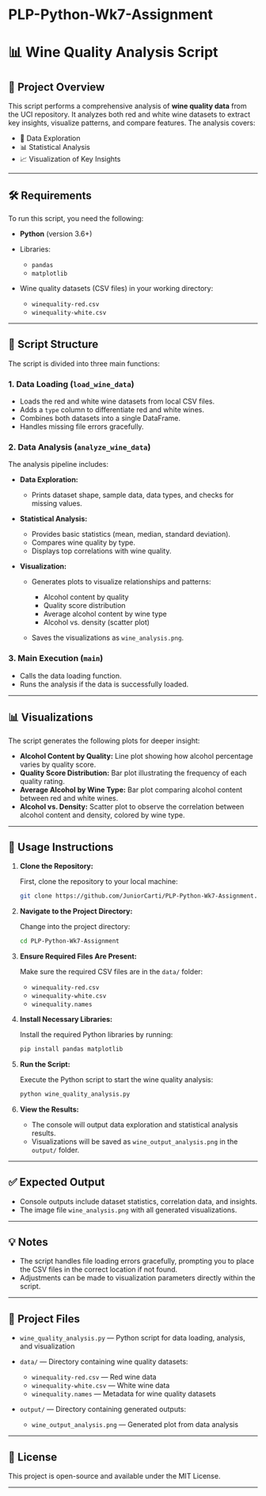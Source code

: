 # PLP-Python-Wk7-Assignment

# 📊 Wine Quality Analysis Script

## 📑 **Project Overview**

This script performs a comprehensive analysis of **wine quality data** from the UCI repository. It analyzes both red and white wine datasets to extract key insights, visualize patterns, and compare features.
The analysis covers:

* 📂 Data Exploration
* 📊 Statistical Analysis
* 📈 Visualization of Key Insights

---

## 🛠️ **Requirements**

To run this script, you need the following:

* **Python** (version 3.6+)
* Libraries:

  * `pandas`
  * `matplotlib`
* Wine quality datasets (CSV files) in your working directory:

  * `winequality-red.csv`
  * `winequality-white.csv`

---

## 🚀 **Script Structure**

The script is divided into three main functions:

### 1. **Data Loading (`load_wine_data`)**

* Loads the red and white wine datasets from local CSV files.
* Adds a `type` column to differentiate red and white wines.
* Combines both datasets into a single DataFrame.
* Handles missing file errors gracefully.

### 2. **Data Analysis (`analyze_wine_data`)**

The analysis pipeline includes:

* **Data Exploration:**

  * Prints dataset shape, sample data, data types, and checks for missing values.
* **Statistical Analysis:**

  * Provides basic statistics (mean, median, standard deviation).
  * Compares wine quality by type.
  * Displays top correlations with wine quality.
* **Visualization:**

  * Generates plots to visualize relationships and patterns:

    * Alcohol content by quality
    * Quality score distribution
    * Average alcohol content by wine type
    * Alcohol vs. density (scatter plot)
  * Saves the visualizations as `wine_analysis.png`.

### 3. **Main Execution (`main`)**

* Calls the data loading function.
* Runs the analysis if the data is successfully loaded.

---

## 📊 **Visualizations**

The script generates the following plots for deeper insight:

* **Alcohol Content by Quality:** Line plot showing how alcohol percentage varies by quality score.
* **Quality Score Distribution:** Bar plot illustrating the frequency of each quality rating.
* **Average Alcohol by Wine Type:** Bar plot comparing alcohol content between red and white wines.
* **Alcohol vs. Density:** Scatter plot to observe the correlation between alcohol content and density, colored by wine type.

---

## 📝 **Usage Instructions**

1. **Clone the Repository:**

   First, clone the repository to your local machine:

   ```bash
   git clone https://github.com/JuniorCarti/PLP-Python-Wk7-Assignment.git
   ```

2. **Navigate to the Project Directory:**

   Change into the project directory:

   ```bash
   cd PLP-Python-Wk7-Assignment
   ```

3. **Ensure Required Files Are Present:**

   Make sure the required CSV files are in the `data/` folder:

   * `winequality-red.csv`
   * `winequality-white.csv`
   * `winequality.names`

4. **Install Necessary Libraries:**

   Install the required Python libraries by running:

   ```bash
   pip install pandas matplotlib
   ```

5. **Run the Script:**

   Execute the Python script to start the wine quality analysis:

   ```bash
   python wine_quality_analysis.py
   ```

6. **View the Results:**

   * The console will output data exploration and statistical analysis results.
   * Visualizations will be saved as `wine_output_analysis.png` in the `output/` folder.

---


## ✅ **Expected Output**

* Console outputs include dataset statistics, correlation data, and insights.
* The image file `wine_analysis.png` with all generated visualizations.

---

## 💡 **Notes**

* The script handles file loading errors gracefully, prompting you to place the CSV files in the correct location if not found.
* Adjustments can be made to visualization parameters directly within the script.

---

## 📂 **Project Files**

* `wine_quality_analysis.py` — Python script for data loading, analysis, and visualization
* `data/` — Directory containing wine quality datasets:

  * `winequality-red.csv` — Red wine data
  * `winequality-white.csv` — White wine data
  * `winequality.names` — Metadata for wine quality datasets
* `output/` — Directory containing generated outputs:

  * `wine_output_analysis.png` — Generated plot from data analysis

---
## 📝 **License**

This project is open-source and available under the MIT License.

---

